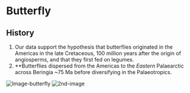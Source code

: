 # Butterfly
## History


1. Our data support the hypothesis that butterflies originated in the Americas in the late Cretaceous, 
100 million years after the origin of angiosperms, and that they first fed on legumes. 
2. **Butterflies dispersed from the Americas to the *Eastern* Palaearctic across Beringia 
~75 Ma before diversifying in the Palaeotropics.



![Image-butterfly](https://encrypted-tbn0.gstatic.com/images?q=tbn:ANd9GcRCwqdJUgQ1UrduTZcohiCO1PdTrbwabmRa4A&s)
![2nd-image](https://encrypted-tbn0.gstatic.com/images?q=tbn:ANd9GcRnr3yK9Pcye7iNjl85Mt1WSttjEFtUuB20Gg&s)